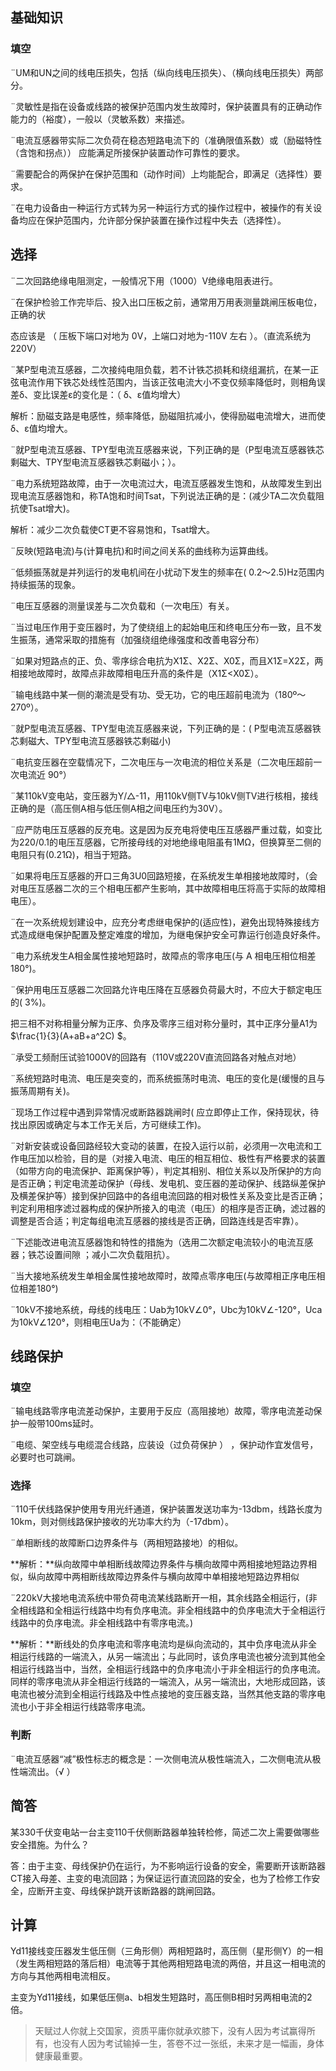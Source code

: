 

## **基础知识**

### **填空**

¨UM和UN之间的线电压损失，包括（纵向线电压损失）、（横向线电压损失）两部分。

¨灵敏性是指在设备或线路的被保护范围内发生故障时，保护装置具有的正确动作能力的（裕度），一般以（灵敏系数）来描述。

¨电流互感器带实际二次负荷在稳态短路电流下的（准确限值系数）或（励磁特性（含饱和拐点）） 应能满足所接保护装置动作可靠性的要求。

¨需要配合的两保护在保护范围和（动作时间）上均能配合，即满足（选择性）要求。

¨在电力设备由一种运行方式转为另一种运行方式的操作过程中，被操作的有关设备均应在保护范围内，允许部分保护装置在操作过程中失去（选择性）。

## 选择

¨二次回路绝缘电阻测定，一般情况下用（1000）V绝缘电阻表进行。

¨在保护检验工作完毕后、投入出口压板之前，通常用万用表测量跳闸压板电位，正确的状

态应该是 （ 压板下端口对地为 0V，上端口对地为-110V 左右 ）。（直流系统为 220V）

¨某P型电流互感器，二次接纯电阻负载，若不计铁芯损耗和绕组漏抗，在某一正弦电流作用下铁芯处线性范围内，当该正弦电流大小不变仅频率降低时，则相角误差δ、变比误差ε的变化是：（ δ、ε值均增大）

解析：励磁支路是电感性，频率降低，励磁阻抗减小，使得励磁电流增大，进而使δ、ε值均增大。

¨就P型电流互感器、TPY型电流互感器来说，下列正确的是（P型电流互感器铁芯剩磁大、TPY型电流互感器铁芯剩磁小；）。

¨电力系统短路故障，由于一次电流过大，电流互感器发生饱和，从故障发生到出现电流互感器饱和，称TA饱和时间Tsat，下列说法正确的是：(减少TA二次负载阻抗使Tsat增大)。 

解析：减少二次负载使CT更不容易饱和，Tsat增大。

¨反映(短路电流)与(计算电抗)和时间之间关系的曲线称为运算曲线。 

¨低频振荡就是并列运行的发电机间在小扰动下发生的频率在( 0.2～2.5)Hz范围内持续振荡的现象。    

¨电压互感器的测量误差与二次负载和（一次电压）有关。

¨当过电压作用于变压器时，为了使绕组上的起始电压和终电压分布一致，且不发生振荡，通常采取的措施有（加强绕组绝缘强度和改善电容分布）

¨如果对短路点的正、负、零序综合电抗为X1Σ、X2Σ、X0Σ，而且X1Σ=X2Σ，两相接地故障时，故障点非故障相电压升高的条件是（X1Σ<X0Σ）。

¨输电线路中某一侧的潮流是受有功、受无功，它的电压超前电流为（180º～270º）。

¨就P型电流互感器、TPY型电流互感器来说，下列正确的是：( P型电流互感器铁芯剩磁大、TPY型电流互感器铁芯剩磁小)

¨电抗变压器在空载情况下，二次电压与一次电流的相位关系是（二次电压超前一次电流近 90°）

¨某110kV变电站，变压器为Y/△-11，用110kV侧TV与10kV侧TV进行核相，接线正确的是（高压侧A相与低压侧A相之间电压约为30V）。

¨应严防电压互感器的反充电。这是因为反充电将使电压互感器严重过载，如变比为220/0.1的电压互感器，它所接母线的对地绝缘电阻虽有1MΩ，但换算至二侧的电阻只有(0.21Ω)，相当于短路。

¨如果将电压互感器的开口三角3U0回路短接，在系统发生单相接地故障时，（会对电压互感器二次的三个相电压都产生影响，其中故障相电压将高于实际的故障相电压）。

¨在一次系统规划建设中，应充分考虑继电保护的(适应性)，避免出现特殊接线方式造成继电保护配置及整定难度的增加，为继电保护安全可靠运行创造良好条件。

¨电力系统发生A相金属性接地短路时，故障点的零序电压(与 A 相电压相位相差 180°)。

¨保护用电压互感器二次回路允许电压降在互感器负荷最大时，不应大于额定电压的( 3%)。

把三相不对称相量分解为正序、负序及零序三组对称分量时，其中正序分量A1为$\frac{1}{3}(A+aB+a^2C) $。

¨承受工频耐压试验1000V的回路有（110V或220V直流回路各对触点对地）

¨系统短路时电流、电压是突变的，而系统振荡时电流、电压的变化是(缓慢的且与振荡周期有关)。

¨现场工作过程中遇到异常情况或断路器跳闸时( 应立即停止工作，保持现状，待找出原因或确定与本工作无关后，方可继续工作)。

¨对新安装或设备回路经较大变动的装置，在投入运行以前，必须用一次电流和工作电压加以检验，目的是（对接入电流、电压的相互相位、极性有严格要求的装置（如带方向的电流保护、距离保护等），判定其相别、相位关系以及所保护的方向是否正确；判定电流差动保护（母线、发电机、变压器的差动保护、线路纵差保护及横差保护等）接到保护回路中的各组电流回路的相对极性关系及变比是否正确；判定利用相序滤过器构成的保护所接入的电流（电压）的相序是否正确，滤过器的调整是否合适；判定每组电流互感器的接线是否正确，回路连线是否牢靠）。

¨下述能改进电流互感器饱和特性的措施为（选用二次额定电流较小的电流互感器；铁芯设置间隙 ；减小二次负载阻抗）。

¨当大接地系统发生单相金属性接地故障时，故障点零序电压(与故障相正序电压相位相差180°)

¨10kV不接地系统，母线的线电压：Uab为10kV∠0°，Ubc为10kV∠-120°，Uca为10kV∠120°，则相电压Ua为：（不能确定）

## **线路保护**

### **填空**

¨输电线路零序电流差动保护，主要用于反应（高阻接地）故障，零序电流差动保护一般带100ms延时。

¨电缆、架空线与电缆混合线路，应装设（过负荷保护 ） ，保护动作宜发信号，必要时也可跳闸。

### **选择**

¨110千伏线路保护使用专用光纤通道，保护装置发送功率为-13dbm，线路长度为10km，则对侧线路保护接收的光功率大约为（-17dbm）。

¨单相断线的故障断口边界条件与（两相短路接地）的相似。

**解析：**纵向故障中单相断线故障边界条件与横向故障中两相接地短路边界相似，纵向故障中两相断线故障边界条件与横向故障中单相接地短路边界相似

¨220kV大接地电流系统中带负荷电流某线路断开一相，其余线路全相运行，(非全相线路和全相运行线路中均有负序电流。非全相线路中的负序电流大于全相运行线路中的负序电流。非全相线路中有零序电流。)

**解析：**断线处的负序电流和零序电流均是纵向流动的，其中负序电流从非全相运行线路的一端流入，从另一端流出；与此同时，该负序电流也被分流到其他全相运行线路当中，当然，全相运行线路中的负序电流小于非全相运行的负序电流。同样的零序电流从非全相运行线路的一端流入，从另一端流出，大地形成回路，该电流也被分流到全相运行线路及中性点接地的变压器支路，当然其他支路的零序电流也小于非全相运行线路零序电流。

### **判断**

¨电流互感器“减”极性标志的概念是：一次侧电流从极性端流入，二次侧电流从极性端流出。（√ ）

## 简答

某330千伏变电站一台主变110千伏侧断路器单独转检修，简述二次上需要做哪些安全措施。为什么？

答：由于主变、母线保护仍在运行，为不影响运行设备的安全，需要断开该断路器CT接入母差、主变的电流回路；为保证运行直流回路的安全，也为了检修工作安全，应断开主变、母线保护跳开该断路器的跳闸回路。


## 计算
Yd11接线变压器发生低压侧（三角形侧）两相短路时，高压侧（星形侧Y）的一相（发生两相短路的落后相）电流等于其他两相短路电流的两倍，并且这一相电流的方向与其他两相电流相反。

主变为Yd11接线，如果低压侧a、b相发生短路时，高压侧B相时另两相电流的2倍。









> 天赋过人你就上交国家，资质平庸你就承欢膝下，没有人因为考试赢得所有，也没有人因为考试输掉一生，答卷不过一张纸，未来才是一幅画，身体健康最重要。